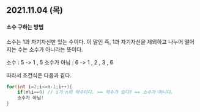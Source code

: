 ## 2021.11.04 (목)

#### 소수 구하는 방법
소수는 1과 자기자신만 있는 수이다.
이 말인 즉, 1과 자기자신을 제외하고 나누어 떨어지는 수는 소수가 아니라는 뜻이다.

소수 : 5 -> 1 , 5
소수가 아님 : 6 -> 1 , 2 , 3 , 6

따라서 조건식은 다음과 같다.

```java 
for(int i=2;i<=n-1;i++){
    if(n%i==0) // i가 n의 약수이다. == 약수가 있다? == 소수가 아니다.
    소수가 아님!
}
``` 

